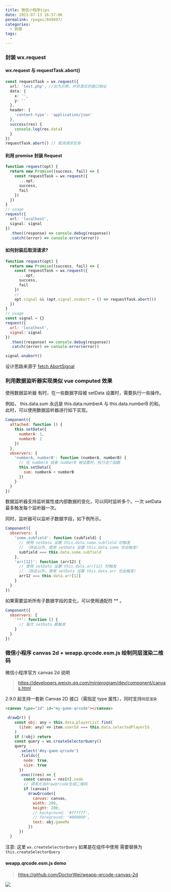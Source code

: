 ```yaml
---
title: 微信小程序tips
date: 2023-07-13 16:57:06
permalink: /pages/849497/
categories:
  - 前端
tags:
  - 
---
```

### 封装 wx.request

#### wx.request 与 requestTask.abort()

```typescript
const requestTask = wx.request({
  url: 'test.php', //仅为示例，并非真实的接口地址
  data: {
    x: '',
    y: ''
  },
  header: {
    'content-type': 'application/json'
  },
  success(res) {
    console.log(res.data)
  }
})
requestTask.abort() // 取消请求任务
```

#### 利用 promise 封装 Request

```typescript
function request(opt) {
  return new Promise((success, fail) => {
    const requestTask = wx.request({
      ...opt,
      success,
      fail
    })
  })
}
// usage
request({
  url: 'localhost',
  signal: signal
})
  .then((response) => console.debug(response))
  .catch((error) => console.error(error))
```

#### 如何封装后取消请求?

```javascript
function request(opt) {
  return new Promise((success, fail) => {
    const requestTask = wx.request({
      ...opt,
      success,
      fail
    })
    //
    opt.signal && (opt.signal.onabort = () => requestTask.abort())
  })
}
// usage
const signal = {}
request({
  url: 'localhost',
  signal: signal
})
  .then((response) => console.debug(response))
  .catch((error) => console.error(error))

signal.onabort()
```

设计思路来源于 [fetch AbortSignal ](https://developer.mozilla.org/en-US/docs/Web/API/AbortSignal)

### 利用数据监听器实现类似 vue computed 效果

使用数据监听器
有时，在一些数据字段被 setData 设置时，需要执行一些操作。

例如， this.data.sum 永远是 this.data.numberA 与 this.data.numberB 的和。此时，可以使用数据监听器进行如下实现。

```javascript
Component({
  attached: function () {
    this.setData({
      numberA: 1,
      numberB: 2
    })
  },
  observers: {
    'numberA, numberB': function (numberA, numberB) {
      // 在 numberA 或者 numberB 被设置时，执行这个函数
      this.setData({
        sum: numberA + numberB
      })
    }
  }
})
```

数据监听器支持监听属性或内部数据的变化，可以同时监听多个。一次 setData 最多触发每个监听器一次。

同时，监听器可以监听子数据字段，如下例所示。

```javascript
Component({
  observers: {
    'some.subfield': function (subfield) {
      // 使用 setData 设置 this.data.some.subfield 时触发
      // （除此以外，使用 setData 设置 this.data.some 也会触发）
      subfield === this.data.some.subfield
    },
    'arr[12]': function (arr12) {
      // 使用 setData 设置 this.data.arr[12] 时触发
      // （除此以外，使用 setData 设置 this.data.arr 也会触发）
      arr12 === this.data.arr[12]
    }
  }
})
```

如果需要监听所有子数据字段的变化，可以使用通配符 \*\* 。

```javascript
Component({
  observers: {
    '**': function () {
      // 每次 setData 都触发
    }
  }
})
```

### 微信小程序 canvas 2d + weapp.qrcode.esm.js 绘制同层渲染二维码

微信小程序官方 canvas 2d 说明

> https://developers.weixin.qq.com/miniprogram/dev/component/canvas.html

2.9.0 起支持一套新 Canvas 2D 接口（需指定 type 属性），同时支持`同层渲染`

```html
<canvas type="2d" id="my-game-qrcode"></canvas>
```

```javascript
 drawQr() {
    const obj: any = this.data.playerList.find(
      (item: any) => item.userId === this.data.selectedPlayerId
    )
    if (!obj) return
    const query = wx.createSelectorQuery()
    query
      .select('#my-game-qrcode')
      .fields({
        node: true,
        size: true
      })
      .exec((res) => {
        const canvas = res[0].node
        // 调用方法drawQrcode生成二维码
        if (canvas)
          drawQrcode({
            canvas: canvas,
            width: 200,
            height: 200,
            // background: '#ffffff',
            // foreground: '#000000',
            text: obj.gameMa
          })
      })
  }
```

注意: 这里 `wx.createSelectorQuery` 如果是在组件中使用 需要替换为 `this.createSelectorQuery`

#### weapp.qrcode.esm.js demo

> https://github.com/DoctorWei/weapp-qrcode-canvas-2d

![](https://raw.gitmirror.com/GanChuanYin/picture/main/blog/20230726213651.png)
